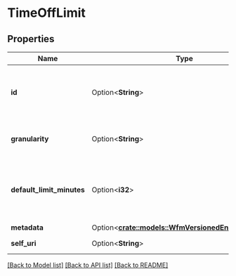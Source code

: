 # TimeOffLimit

## Properties

Name | Type | Description | Notes
------------ | ------------- | ------------- | -------------
**id** | Option<**String**> | The globally unique identifier for the object. | [optional][readonly]
**granularity** | Option<**String**> | Granularity choice for the time off limit | [optional]
**default_limit_minutes** | Option<**i32**> | The default time off limit value in minutes per granularity interval | [optional]
**metadata** | Option<[**crate::models::WfmVersionedEntityMetadata**](WfmVersionedEntityMetadata.md)> |  | [optional]
**self_uri** | Option<**String**> | The URI for this object | [optional][readonly]

[[Back to Model list]](../README.md#documentation-for-models) [[Back to API list]](../README.md#documentation-for-api-endpoints) [[Back to README]](../README.md)


